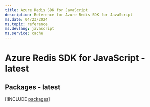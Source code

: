 ```yaml
---
title: Azure Redis SDK for JavaScript
description: Reference for Azure Redis SDK for JavaScript
ms.date: 04/23/2024
ms.topic: reference
ms.devlang: javascript
ms.service: cache
---
```

# Azure Redis SDK for JavaScript - latest
## Packages - latest
[!INCLUDE [packages](redis-index.md)]